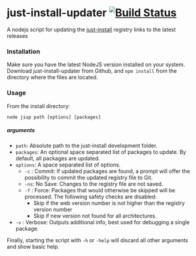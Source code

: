 # just-install-updater [![Build Status](https://travis-ci.org/guiweber/just-install-updater.svg?branch=master)](https://travis-ci.org/guiweber/just-install-updater)

A nodejs script for updating the [just-install](https://github.com/lvillani/just-install)
registry links to the latest releases

### Installation

Make sure you have the latest NodeJS version installed on your system. Download just-install-updater from Github, and `npm install` from the directory where the files are located.

### Usage

From the install directory:

```node jiup path [options] [packages]```


##### arguments

* `path`: Absolute path to the just-install development folder.
* `packages`: An optional space separated list of packages to update. By default, all packages are updated.
* `options`: A space separated list of options.
  * `-c` : Commit: If updated packages are found, a prompt will offer the possibility to commit the updated registry file to Git.
  * `-ns`: No Save: Changes to the registry file are not saved.
  * `-f` : Force: Packages that would otherwise be skipped will be processed. The following safety checks are disabled:
    * Skip if the web version number is not higher than the registry version number
    * Skip if new version not found for all architectures.
* `-v` : Verbose: Outputs additional info, best used for debugging a single package.

Finally, starting the script with `-h` or `-help` will discard all other arguments and show basic help.
